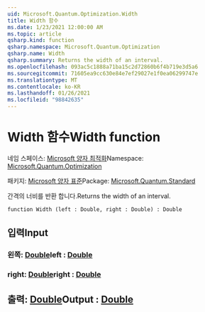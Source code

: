 ```yaml
---
uid: Microsoft.Quantum.Optimization.Width
title: Width 함수
ms.date: 1/23/2021 12:00:00 AM
ms.topic: article
qsharp.kind: function
qsharp.namespace: Microsoft.Quantum.Optimization
qsharp.name: Width
qsharp.summary: Returns the width of an interval.
ms.openlocfilehash: 093ac5c1888a71ba15c2d72860b6f4b719e3d5a6
ms.sourcegitcommit: 71605ea9cc630e84e7ef29027e1f0ea06299747e
ms.translationtype: MT
ms.contentlocale: ko-KR
ms.lasthandoff: 01/26/2021
ms.locfileid: "98842635"
---
```

# <a name="width-function"></a><span data-ttu-id="2ed11-102">Width 함수</span><span class="sxs-lookup"><span data-stu-id="2ed11-102">Width function</span></span>

<span data-ttu-id="2ed11-103">네임 스페이스: [Microsoft 양자 최적화](xref:Microsoft.Quantum.Optimization)</span><span class="sxs-lookup"><span data-stu-id="2ed11-103">Namespace: [Microsoft.Quantum.Optimization](xref:Microsoft.Quantum.Optimization)</span></span>

<span data-ttu-id="2ed11-104">패키지: [Microsoft 양자 표준](https://nuget.org/packages/Microsoft.Quantum.Standard)</span><span class="sxs-lookup"><span data-stu-id="2ed11-104">Package: [Microsoft.Quantum.Standard](https://nuget.org/packages/Microsoft.Quantum.Standard)</span></span>


<span data-ttu-id="2ed11-105">간격의 너비를 반환 합니다.</span><span class="sxs-lookup"><span data-stu-id="2ed11-105">Returns the width of an interval.</span></span>

```qsharp
function Width (left : Double, right : Double) : Double
```


## <a name="input"></a><span data-ttu-id="2ed11-106">입력</span><span class="sxs-lookup"><span data-stu-id="2ed11-106">Input</span></span>

### <a name="left--double"></a><span data-ttu-id="2ed11-107">왼쪽: [Double](xref:microsoft.quantum.lang-ref.double)</span><span class="sxs-lookup"><span data-stu-id="2ed11-107">left : [Double](xref:microsoft.quantum.lang-ref.double)</span></span>




### <a name="right--double"></a><span data-ttu-id="2ed11-108">right: [Double](xref:microsoft.quantum.lang-ref.double)</span><span class="sxs-lookup"><span data-stu-id="2ed11-108">right : [Double](xref:microsoft.quantum.lang-ref.double)</span></span>





## <a name="output--double"></a><span data-ttu-id="2ed11-109">출력: [Double](xref:microsoft.quantum.lang-ref.double)</span><span class="sxs-lookup"><span data-stu-id="2ed11-109">Output : [Double](xref:microsoft.quantum.lang-ref.double)</span></span>

